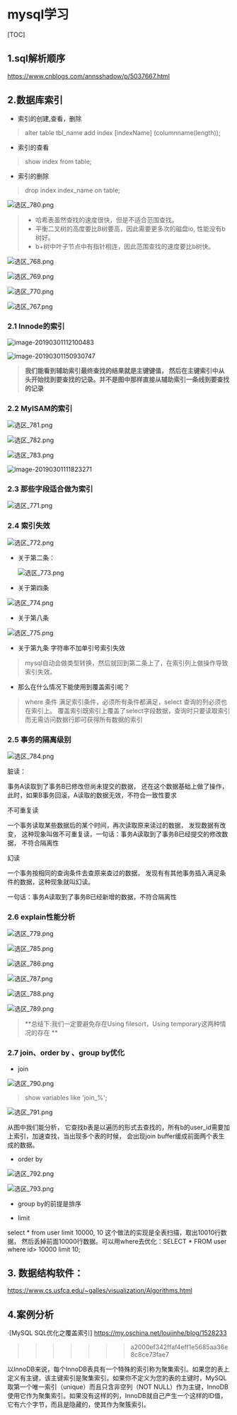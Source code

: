 # mysql学习

[TOC]
## 1.sql解析顺序

https://www.cnblogs.com/annsshadow/p/5037667.html

## 2.数据库索引

- 索引的创建,查看，删除

>  alter table tbl_name  add index [indexName]  (columnname(length));

- 索引的查看

> show index from table;

- 索引的删除

> drop index index_name on table; 



![ 选区_780.png](https://i.loli.net/2019/03/03/5c7bed77bcb2a.png)

> - 哈希表虽然查找的速度很快，但是不适合范围查找。
> - 平衡二叉树的高度要比B树要高，因此需要更多次的磁盘io, 性能没有b树好。
> - b+树中叶子节点中有指针相连，因此范围查找的速度要比b树快。

![选区_768.png](https://i.loli.net/2019/03/01/5c7821b0818bf.png)

![选区_769.png](https://i.loli.net/2019/03/01/5c78222197c75.png)

![选区_770.png](https://i.loli.net/2019/03/01/5c78224fa234f.png)

![选区_767.png](https://i.loli.net/2019/03/01/5c78215cef1a5.png)

 

 ### 2.1 Innode的索引





![image-20190301112100483](https://ws4.sinaimg.cn/large/006tKfTcly1g0n4mwz5z3j319f0u0kam.jpg)

![image-20190301150930747](https://ws2.sinaimg.cn/large/006tKfTcly1g0nb8po6baj31u00u0h0t.jpg)

> **我们能看到辅助索引最终查找的结果就是主键键值， 然后在主键索引中从头开始找到要查找的记录。并不是图中那样直接从辅助索引一条线到要查找的记录**

### 2.2 MyISAM的索引

![选区_781.png](https://i.loli.net/2019/03/03/5c7bf57aa050e.png)



![选区_782.png](https://i.loli.net/2019/03/03/5c7bf628b556e.png)

![选区_783.png](https://i.loli.net/2019/03/03/5c7bf6d89b6dd.png)



![image-20190301111823271](https://ws3.sinaimg.cn/large/006tKfTcly1g0n4k8fb9pj31m60u07o9.jpg)

### 2.3 那些字段适合做为索引

![选区_771.png](https://i.loli.net/2019/03/04/5c7bfc7dd5fc6.png)

### 2.4 索引失效

![选区_772.png](https://i.loli.net/2019/03/03/5c7b91b91e0c2.png)

- 关于第二条：

  ![选区_773.png](https://i.loli.net/2019/03/03/5c7b94e2d7cf2.png)

- 关于第四条

![选区_774.png](https://i.loli.net/2019/03/03/5c7b964b75097.png) 

- 关于第八条

![选区_775.png](https://i.loli.net/2019/03/03/5c7b98a0d1fba.png)

- 关于第九条   字符串不加单引号索引失效

> mysql自动会做类型转换，然后就回到第二条上了，在索引列上做操作导致索引失效。

- 那么在什么情况下能使用到覆盖索引呢？

>  where 条件 满足索引条件，必须所有条件都满足，select 查询的列必须也在索引上。 覆盖索引既索引上覆盖了select字段数据，查询时只要读取索引而无需访问数据行即可获得所有数据的索引

### 2.5 事务的隔离级别

![选区_784.png](https://i.loli.net/2019/03/04/5c7c04ce4985d.png)

脏读：

事务A读取到了事务B已修改但尚未提交的数据， 还在这个数据基础上做了操作， 此时，如果B事务回滚，A读取的数据无效，不符合一致性要求  

不可重复读

一个事务读取某些数据后的某个时间，再次读取原来读过的数据， 发现数据有改变， 这种现象叫做不可重复读，一句话：事务A读取到了事务B已经提交的修改数据， 不符合隔离性 

幻读

一个事务按相同的查询条件去查原来查过的数据， 发现有有其他事务插入满足条件的数据，这种现象就叫幻读。

一句话：事务A读取到了事务B已经新增的数据，不符合隔离性

### 2.6 explain性能分析

![选区_779.png](https://i.loli.net/2019/03/03/5c7bd7660ebc8.png)



![选区_785.png](https://i.loli.net/2019/03/04/5c7c076d30e64.png)



![选区_786.png](https://i.loli.net/2019/03/04/5c7c0814c1bdb.png)

![选区_787.png](https://i.loli.net/2019/03/04/5c7c09c814c41.png)

![选区_788.png](https://i.loli.net/2019/03/04/5c7c0a00dcaa4.png)

![选区_789.png](https://i.loli.net/2019/03/04/5c7c0a4e109a0.png)

> **总结下:我们一定要避免存在Using filesort，Using temporary这两种情况的存在 **



### 2.7 join、order by 、group by优化 

- join

![选区_790.png](https://i.loli.net/2019/03/04/5c7c0b34757d7.png)

>  show variables like 'join_%';

![选区_791.png](https://i.loli.net/2019/03/04/5c7c0b829ed21.png)

从图中我们能分析， 它查找b表是以遍历的形式去查找的，所有b的user_id需要加上索引，加速查找，当出现多个表的时候， 会出现join buffer缓成前面两个表生成的数据。

- order by

![选区_792.png](https://i.loli.net/2019/03/04/5c7c0c31676e1.png)

![选区_793.png](https://i.loli.net/2019/03/04/5c7c0cb725782.png)



- group by的前提是排序

- limit 

select * from user limit 10000, 10  这个做法的实现是全表扫描，取出10010行数据， 然后丢掉前面10000行数据。可以用where去优化：SELECT * FROM user where id> 10000 limit 10;



## 3. 数据结构软件：

https://www.cs.usfca.edu/~galles/visualization/Algorithms.html

## 4.案例分析


·[MySQL SQL优化之覆盖索引]   https://my.oschina.net/loujinhe/blog/1528233

>>>>>>> a2000ef342ffaf4eff1e5685aa36e8c8ce73fae7



以InnoDB来说，每个InnoDB表具有一个特殊的索引称为聚集索引。如果您的表上定义有主键，该主键索引是聚集索引。如果你不定义为您的表的主键时，MySQL取第一个唯一索引（unique）而且只含非空列（NOT NULL）作为主键，InnoDB使用它作为聚集索引。如果没有这样的列，InnoDB就自己产生一个这样的ID值，它有六个字节，而且是隐藏的，使其作为聚簇索引。

